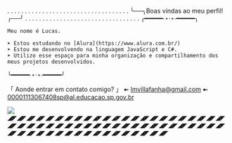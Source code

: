   . . . . . . . . . . . . . . . . . . . . . . . . . . . . . . . . . . .       ╰──╮Boas vindas ao meu perfil!╭──╯      . . . . .  . . . . .   . . . . .   . . . . .   . . . . .   . . . . .   . . . 
  ╭━━━━━∙⋆⋅⋆∙━━━━━╮
  
    Meu nome é Lucas.
    
    ➤ Estou estudando no [Alura](https://www.alura.com.br/)
    ➤ Estou me desenvolvendo na linguagem JavaScript e C#.
    ➤ Utilizo esse espaço para minha organização e compartilhamento dos meus projetos desenvolvidos.

  ╰━━━━━∙⋆⋅⋆∙━━━━━╯

  「 Aonde entrar em contato comigo? 」
   ➼ lmvillafanha@gmail.com
   ➼ 00001113067408sp@al.educacao.sp.gov.br


![](https://img3.pillowfort.social/posts/02bd51cd7a8c5a2b50a0.gif)
   ◢◤◢◤◢◤◢◤◢◤◢◤◢◤◢◤◢◤◢◤◢◤◢◤◢◤◢◤◢◤◢◤◢◤◢◤◢◤◢◤◢◤◢◤◢◤◢◤◢◤◢◤◢◤◢◤◢◤◢◤◢◤◢◤◢◤◢◤◢◤◢◤◢◤◢◤◢◤◢◤◢◤◢◤◢◤◢◤◢◤◢◤◢◤◢◤◢◤◢◤◢◤◢◤◢◤◢◤◢◤◢◤◢◤◢◤◢◤◢◤◢◤◢◤◢◤
   
  
